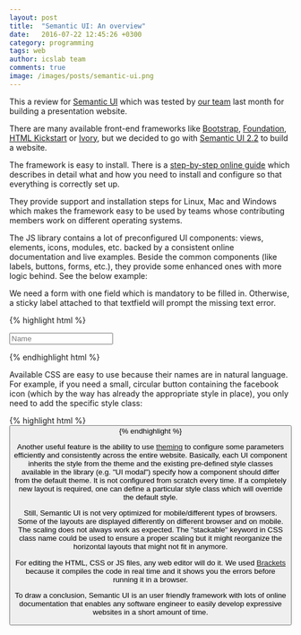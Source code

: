 ```yaml
---
layout: post
title:  "Semantic UI: An overview"
date:   2016-07-22 12:45:26 +0300
category: programming
tags: web 
author: icslab team 
comments: true
image: /images/posts/semantic-ui.png
---
```


This a review for [Semantic UI](http://semantic-ui.com/) which was tested by [our team](http://www.icslab.eu/#ourteam) last month for building a presentation website.

There are many available front-end frameworks like [Bootstrap](http://getbootstrap.com/), [Foundation](http://foundation.zurb.com/), [HTML Kickstart](http://www.99lime.com/elements/) or [Ivory](https://github.com/kanthvallampati/IVORY), but we decided to go with [Semantic UI 2.2](http://semantic-ui.com/) to build a website. 

The framework is easy to install. There is a [step-by-step online guide](http://semantic-ui.com/introduction/getting-started.html) which describes in detail what and how you need to install and configure so that everything is correctly set up.

They provide support and installation steps for Linux, Mac and Windows which makes the framework easy to be used by teams whose contributing members work on different operating systems.

The JS library contains a lot of preconfigured UI components: views, elements, icons, modules, etc. backed by a consistent online documentation and live examples. Beside the common components (like labels, buttons, forms, etc.), they provide some enhanced ones with more logic behind. See the below example:

We need a form with one field which is mandatory to be filled in. Otherwise, a sticky label attached to that textfield will prompt the missing text error. 

{% highlight html %}
<form class="ui fluid form" onsubmit="return validateAndSubmit()" method="POST">
    <div class="required inline field">
        <input type="text" name="name" placeholder="Name" id="name">
            <div class="ui left pointing red basic label" id="name_error" style="visibility:hidden;">
            </div>
    </div>
</form>
{% endhighlight html %}

Available CSS are easy to use because their names are in natural language. For example, if you need a small, circular button containing the facebook icon (which by the way has already the appropriate style in place), you only need to add the specific style class:

{% highlight html %}
<button class="ui circular small facebook icon button">
{% endhighlight %}

Another useful feature is the ability to use [theming](http://semantic-ui.com/usage/theming.html) to configure some parameters efficiently and consistently across the entire website. Basically, each UI component inherits the style from the theme and the existing pre-defined style classes available in the library (e.g. "UI modal") specify how a component should differ from the default theme. It is not configured from scratch every time. If a completely new layout is required, one can define a particular style class which will override the default style.

Still, Semantic UI is not very optimized for mobile/different types of browsers. Some of the layouts are displayed differently on different browser and on mobile. The scaling does not always work as expected. The "stackable" keyword in CSS class name could be used to ensure a proper scaling but it might reorganize the horizontal layouts that might not fit in anymore. 
	
For editing the HTML, CSS or JS files, any web editor will do it. We used [Brackets](http://brackets.io/) because it compiles the code in real time and it shows you the errors before running it in a browser. 

To draw a conclusion, Semantic UI is an user friendly framework with lots of online documentation that enables any software engineer to easily develop expressive websites in a short amount of time.
